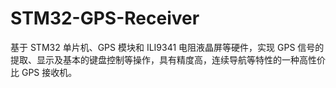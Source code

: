 # STM32-GPS-Receiver
基于 STM32 单片机、GPS 模块和 ILI9341 电阻液晶屏等硬件，实现 GPS 信号的提取、显示及基本的键盘控制等操作，具有精度高，连续导航等特性的一种高性价比 GPS 接收机。 
